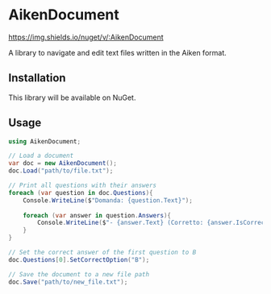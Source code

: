 # AikenDocument
https://img.shields.io/nuget/v/:AikenDocument

A library to navigate and edit text files written in the Aiken format.

## Installation

This library will be available on NuGet.

## Usage

```csharp
using AikenDocument;

// Load a document
var doc = new AikenDocument();
doc.Load("path/to/file.txt");

// Print all questions with their answers
foreach (var question in doc.Questions){
    Console.WriteLine($"Domanda: {question.Text}");
    
    foreach (var answer in question.Answers){
        Console.WriteLine($"- {answer.Text} (Corretto: {answer.IsCorrect})");
    }
}

// Set the correct answer of the first question to B
doc.Questions[0].SetCorrectOption("B");

// Save the document to a new file path
doc.Save("path/to/new_file.txt");
